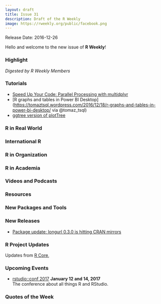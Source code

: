 ```yaml
---
layout: draft
title: Issue 31
description: Draft of the R Weekly
image: https://rweekly.org/public/facebook.png
---
```


Release Date: 2016-12-26

Hello and welcome to the new issue of **R Weekly**!

### Highlight

*Digested by R Weekly Members*


### Tutorials

+ [Speed Up Your Code: Parallel Processing with multidplyr](http://www.mattdancho.com/code-tools/2016/12/18/multidplyr.html)
+ [R graphs and tables in Power BI Desktop](https://tomaztsql.wordpress.com/2016/12/18/r-graphs-and-tables-in-power-bi-desktop/ via @tomaz_tsql)
+ [ggtree version of plotTree](http://guangchuangyu.github.io/2016/12/ggtree-version-of-plottree/)

### R in Real World




### International R



### R in Organization




### R in Academia




### Videos and Podcasts





### Resources




### New Packages and Tools



### New Releases

+ [Package update: longurl 0.3.0 is hitting CRAN mirrors](https://rud.is/b/2016/12/18/package-update-longurl-0-3-0-is-hitting-cran-mirrors/)


### R Project Updates

Updates from [R Core](http://developer.r-project.org/blosxom.cgi/R-devel/NEWS), 




### Upcoming Events

+ [rstudio::conf 2017](https://www.rstudio.com/conference/)  **January 12 and 14, 2017** <br>
The conference about all things R and RStudio.<br /> 


### Quotes of the Week

